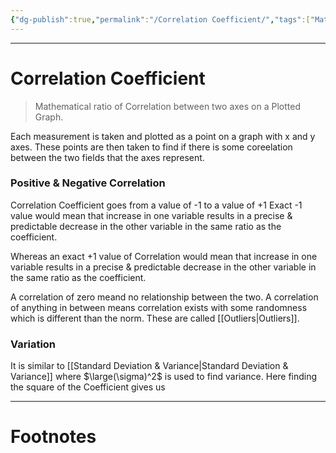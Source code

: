 ```yaml
---
{"dg-publish":true,"permalink":"/Correlation Coefficient/","tags":["Mathematics"]}
---
```



---
# Correlation Coefficient
> Mathematical ratio of Correlation between two axes on a Plotted Graph.

Each measurement is taken and plotted as a point on a graph with x and y axes.
These points are then taken to find if there is some coreelation between the two fields that the axes represent.

### Positive & Negative Correlation
Correlation Coefficient goes from a value of -1 to a value of +1 
Exact -1 value would mean that increase in one variable results in a precise & predictable decrease in the other variable in the same ratio as the coefficient. 

Whereas an exact +1 value of Correlation would mean that increase in one variable results in a precise & predictable decrease in the other variable in the same ratio as the coefficient.

A correlation of zero meand no relationship between the two.
A correlation of anything in between means correlation exists with some randomness which is different than the norm. These are called [[Outliers\|Outliers]].

### Variation
It is similar to [[Standard Deviation & Variance\|Standard Deviation & Variance]] where $\large(\sigma)^2$ is used to find variance.
Here finding the square of the Coefficient gives us 

---
# Footnotes